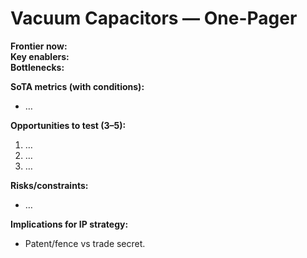 # Vacuum Capacitors — One-Pager
**Frontier now:**  
**Key enablers:**  
**Bottlenecks:**  

**SoTA metrics (with conditions):**  
- …

**Opportunities to test (3–5):**
1. …
2. …
3. …

**Risks/constraints:**  
- …

**Implications for IP strategy:**  
- Patent/fence vs trade secret.
